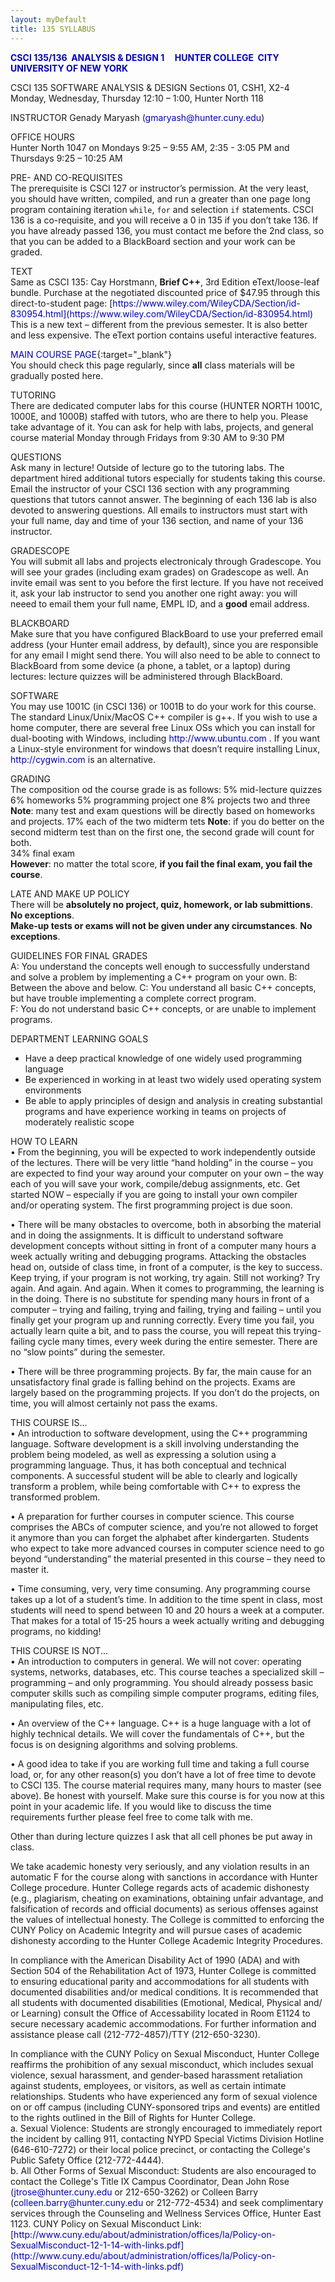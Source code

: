 ```yaml
---
layout: myDefault 
title: 135 SYLLABUS  
---
```

<style>  
table {
    border-collapse: collapse;
}
table, td, th {
    text-align: left;
    padding: 5px;
    border: 1px solid #dee1e4;
}
tr:nth-child(even) {background-color: #fafafa;}
tr:nth-child(odd) {background-color: #ffffff;}
hr.style-six {
    border: 0;
    height: 0;
    border-top: 1px solid rgba(0, 0, 0, 0.1);
    border-bottom: 1px solid rgba(255, 255, 255, 0.3);
}
a:link {
    text-decoration: none;
    color: #0000BF;
}
a:visited {
    text-decoration: none;
    color: #0000BF;
}
a:hover {
    text-decoration: none;
    color: #0000FF;
}
a:active {
    text-decoration: none;
    color: #00007F;
}
</style>
**[CSCI 135/136&nbsp; ANALYSIS & DESIGN 1 &nbsp; &nbsp; HUNTER COLLEGE&nbsp; CITY UNIVERSITY OF NEW YORK](2018_fall.html)**  
  
CSCI 135 SOFTWARE ANALYSIS & DESIGN
Sections 01, CSH1, X2-4 
Monday, Wednesday, Thursday 12:10 – 1:00, Hunter North 118  

INSTRUCTOR Genady Maryash (gmaryash@hunter.cuny.edu)  

OFFICE HOURS  
Hunter North 1047 on Mondays 9:25 – 9:55 AM, 2:35 - 3:05 PM and Thursdays 9:25 – 10:25 AM  
  
PRE- AND CO-REQUISITES  
The prerequisite is CSCI 127 or instructor’s permission. At the very least, you should have written, compiled, and run a greater than one page long program containing iteration `while`, `for` and selection `if` statements.  CSCI 136 is a co-requisite, and you will receive a 0 in 135 if you don’t take 136. If you have already passed 136, you must contact me before the 2nd class, so that you can be added to a BlackBoard section and your work can be graded.  

TEXT  
Same as CSCI 135: Cay Horstmann, **Brief C++**, 3rd Edition eText/loose-leaf bundle. Purchase at the negotiated discounted price of $47.95 through this direct-to-student page:  [https://www.wiley.com/WileyCDA/Section/id-830954.html](https://www.wiley.com/WileyCDA/Section/id-830954.html)  
This is a new text – different from the previous semester.  It is also better and less expensive.  The eText portion contains useful interactive features.  
  
[MAIN COURSE PAGE](2018_fall.html){:target="_blank"}  
You should check this page regularly, since **all** class materials will be gradually posted here.  

TUTORING  
There are dedicated computer labs for this course (HUNTER NORTH 1001C, 1000E, and 1000B) staffed with tutors, who are there to help you.  Please take advantage of it.  You can ask for help with labs, projects, and general course material 
Monday through Fridays from 9:30 AM to 9:30 PM  

QUESTIONS  
Ask many in lecture!  Outside of lecture go to the tutoring labs.  The department hired additional tutors especially for students taking this course.  Email the instructor of your CSCI 136 section with any programming questions that tutors cannot answer.  The beginning of each 136 lab is also devoted to answering questions.  All emails to instructors must start with your full name, day and time of your 136 section, and name of your 136 instructor.  

GRADESCOPE  
You will submit all labs and projects electronicaly through Gradescope.  You will see your grades (including exam grades) on Gradescope as well.  An invite email was sent to you before the first lecture.  If you have not received it, ask your lab instructor to send you another one right away: you will neeed to email them your full name, EMPL ID, and a **good** email address.  

BLACKBOARD  
Make sure that you have configured BlackBoard to use your preferred email address (your Hunter email address, by default), since you are responsible for any email I might send there.  You will also need to be able to connect to BlackBoard from some device (a phone, a tablet, or a laptop) during lectures: lecture quizzes will be administered through BlackBoard.  

SOFTWARE  
You may use 1001C (in CSCI 136) or 1001B to do your work for this course. The standard Linux/Unix/MacOS C++ compiler is g++. If you wish to use a home computer, there are several free Linux OSs which you can install for dual-booting with Windows, including http://www.ubuntu.com . If you want a Linux-style environment for windows that doesn’t require installing Linux, http://cygwin.com is an alternative.  

GRADING  
The composition od the course grade is as follows: 
5% mid-lecture quizzes 
6% homeworks 
5% programming project one 
8% projects two and three 
**Note**: many test and exam questions will be directly based on homeworks and projects. 
17% each of the two midterm tets 
**Note**: if you do better on the second midterm test than on the first one, the second grade will count for both.  
34% final exam  
**However**: no matter the total score, **if you fail the final exam, you fail the course**.  
  
LATE AND MAKE UP POLICY  
There will be **absolutely no project, quiz, homework, or lab submittions**.  **No exceptions**.  
**Make-up tests or exams will not be given under any circumstances**.  **No exceptions**.  
  
GUIDELINES FOR FINAL GRADES  
A: You understand the concepts well enough to successfully understand and solve a problem by implementing a C++ program on your own.
B: Between the above and below.
C: You understand all basic C++ concepts, but have trouble implementing a complete correct program.  
F: You do not understand basic C++ concepts, or are unable to implement programs.  
  
DEPARTMENT LEARNING GOALS  
- Have a deep practical knowledge of one widely used programming language  
- Be experienced in working in at least two widely used operating system environments  
- Be able to apply principles of design and analysis in creating substantial programs and have experience working
in teams on projects of moderately realistic scope  
  
HOW TO LEARN  
• From the beginning, you will be expected to work independently outside of the lectures. There will be very little “hand holding” in the course – you are expected to find your way around your computer on your own – the way each of you will save your work, compile/debug assignments, etc.  Get started NOW – especially if you are going to install your own compiler and/or operating system. The first programming project is due soon.  

• There will be many obstacles to overcome, both in absorbing the material and in doing the assignments. It is difficult to understand software development concepts without sitting in front of a computer many hours a week actually writing and debugging programs. Attacking the obstacles head on, outside of class time, in front of a computer, is the key to success. Keep trying, if your program is not working, try again. Still not working? Try again. And again. And again. When it comes to programming, the learning is in the doing. There is no substitute for spending many hours in front of a computer – trying and failing, trying and failing, trying and failing – until you finally get your program up and running correctly. Every time you fail, you actually learn quite a bit, and to pass the course, you will repeat this trying-failing cycle many times, every week during the entire semester. There are no “slow points” during the semester.  

• There will be three programming projects. By far, the main cause for an unsatisfactory final grade is falling behind on the projects. Exams are largely based on the programming projects. If you don’t do the projects, on time, you will almost certainly not pass the exams.  
  
THIS COURSE IS...  
• An introduction to software development, using the C++ programming language. Software development is a skill involving understanding the problem being modeled, as well as expressing a solution using a programming language. Thus, it has both conceptual and technical components. A successful student will be able to clearly and logically transform a problem, while being comfortable with C++ to express the transformed problem. 

• A preparation for further courses in computer science. This course comprises the ABCs of computer science, and you’re not allowed to forget it anymore than you can forget the alphabet after kindergarten. Students who expect to take more advanced courses in computer science need to go beyond “understanding” the material presented in this course – they need to master it.  

• Time consuming, very, very time consuming. Any programming course takes up a lot of a student’s time. In addition to the time spent in class, most students will need to spend between 10 and 20 hours a week at a computer. That makes for a total of 15-25 hours a week actually writing and debugging programs, no kidding!  

THIS COURSE IS NOT...  
• An introduction to computers in general. We will not cover: operating systems, networks, databases, etc. This course teaches a specialized skill – programming – and only programming. You should already possess basic computer skills such as compiling simple computer programs, editing files, manipulating files, etc.  

• An overview of the C++ language. C++ is a huge language with a lot of highly technical details. We will cover the fundamentals of C++, but the focus is on designing algorithms and solving problems.  

• A good idea to take if you are working full time and taking a full course load, or, for any other reason(s) you don’t have a lot of free time to devote to CSCI 135. The course material requires many, many hours to master (see above). Be honest with yourself. Make sure this course is for you now at this point in your academic life. If you would like to discuss the time requirements further please feel free to come talk with me.  

Other than during lecture quizzes I ask that all cell phones be put away in class. 

We take academic honesty very seriously, and any violation results in an automatic F for the course along with sanctions in accordance with Hunter College procedure. 
Hunter College regards acts of academic dishonesty (e.g., plagiarism, cheating on examinations, obtaining unfair advantage, and falsification of records and official documents) as serious offenses against the values of intellectual honesty. The College is committed to enforcing the CUNY Policy on Academic Integrity and will pursue cases of academic dishonesty according to the Hunter College Academic Integrity Procedures.  

In compliance with the American Disability Act of 1990 (ADA) and with Section 504 of the Rehabilitation Act of 1973, Hunter College is committed to ensuring educational parity and accommodations for all students with documented disabilities and/or medical conditions. It is recommended that all students with documented disabilities (Emotional, Medical, Physical and/ or Learning) consult the Office of Accessability located in Room E1124 to secure necessary academic accommodations. For further information and assistance please call (212-772-4857)/TTY (212-650-3230).  

In compliance with the CUNY Policy on Sexual Misconduct, Hunter College reaffirms the prohibition of any sexual misconduct, which includes sexual violence, sexual harassment, and gender-based harassment retaliation against students, employees, or visitors, as well as certain intimate relationships. Students who have experienced any form of sexual violence on or off campus (including CUNY-sponsored trips and events) are entitled to the rights outlined in the Bill of Rights for Hunter College.  
a. Sexual Violence: Students are strongly encouraged to immediately report the incident by calling 911, contacting NYPD Special Victims Division Hotline (646-610-7272) or their local police precinct, or contacting the College's Public Safety Office (212-772-4444).  
b. All Other Forms of Sexual Misconduct: Students are also encouraged to contact the College's Title IX Campus Coordinator, Dean John Rose (jtrose@hunter.cuny.edu or 212-650-3262) or Colleen Barry (colleen.barry@hunter.cuny.edu or 212-772-4534) and seek complimentary services through the Counseling and Wellness Services Office, Hunter East 1123. CUNY Policy on Sexual Misconduct Link:
[http://www.cuny.edu/about/administration/offices/la/Policy-on-SexualMisconduct-12-1-14-with-links.pdf](http://www.cuny.edu/about/administration/offices/la/Policy-on-SexualMisconduct-12-1-14-with-links.pdf)  

